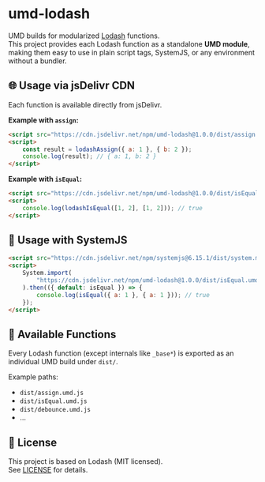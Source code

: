 # umd-lodash

UMD builds for modularized [Lodash](https://lodash.com/) functions.  
This project provides each Lodash function as a standalone **UMD module**, making them easy to use in plain script tags, SystemJS, or any environment without a bundler.

## 🌐 Usage via jsDelivr CDN

Each function is available directly from jsDelivr.

**Example with `assign`:**

```html
<script src="https://cdn.jsdelivr.net/npm/umd-lodash@1.0.0/dist/assign.umd.js"></script>
<script>
    const result = lodashAssign({ a: 1 }, { b: 2 });
    console.log(result); // { a: 1, b: 2 }
</script>
```

**Example with `isEqual`:**

```html
<script src="https://cdn.jsdelivr.net/npm/umd-lodash@1.0.0/dist/isEqual.umd.js"></script>
<script>
    console.log(lodashIsEqual([1, 2], [1, 2])); // true
</script>
```

## 🔧 Usage with SystemJS

```html
<script src="https://cdn.jsdelivr.net/npm/systemjs@6.15.1/dist/system.min.js"></script>
<script>
    System.import(
        "https://cdn.jsdelivr.net/npm/umd-lodash@1.0.0/dist/isEqual.umd.js"
    ).then(({ default: isEqual }) => {
        console.log(isEqual({ a: 1 }, { a: 1 })); // true
    });
</script>
```

## 📂 Available Functions

Every Lodash function (except internals like `_base*`) is exported as an individual UMD build under `dist/`.

Example paths:

-   `dist/assign.umd.js`
-   `dist/isEqual.umd.js`
-   `dist/debounce.umd.js`
-   ...

## 📜 License

This project is based on Lodash (MIT licensed).  
See [LICENSE](./LICENSE) for details.
